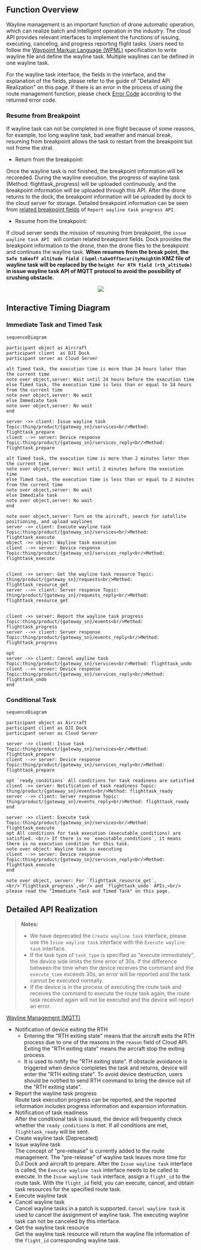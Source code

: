 
## Function Overview

Wayline management is an important function of drone automatic operation, which can realize batch and intelligent operation in the industry. The cloud API provides relevant interfaces to implement the functions of issuing, executing, canceling, and progress reporting flight tasks.
Users need to follow the [Waypoint Markup Language (WPML)](https://developer.dji.com/doc/cloud-api-tutorial/en/api-reference/dji-wpml/overview.html) specification to write wayline file and define the wayline task. Multiple waylines can be defined in one wayline task.

For the wayline task interface, the fields in the interface, and the explanation of the fields, please refer to the guide of "Detailed API Realization" on this page. If there is an error in the process of using the route management function, please check [Error Code](https://developer.dji.com/doc/cloud-api-tutorial/en/error-code.html) according to the returned error code.

### Resume from Breakpoint

If wayline task can not be completed in one flight because of some reasons, for example, too long wayline task, bad weather and manual break, resuming from breakpoint allows the task to restart from the breakpoint but not frome the strat.

* Return from the breakpoint:<br/>

Once the wayline task is not finished, the breakpoint information will be recoreded. During the wayline execution, the progress of wayline task (Method: flighttask_progress) will be uploaded continuously, and the breakpoint information will be uploaded through this API. After the drone returns to the dock, the breakpoint information will be uploaded by dock to the cloud server for storage. Detailed breakpoint information can be seen from [related breakpoint fields](https://developer.dji.com/doc/cloud-api-tutorial/en/api-reference/dock-to-cloud/mqtt/dock/wayline.html) of `Report wayline task progress API`.

* Resume from the breakpoint:<br/>

If cloud server sends the mission of resuming from breakpoint, the `issue wayline task API ` will contain related breakpoint fields. Dock provides the breakpoint information to the drone, then the drone flies to the breakpoint and continues the wayline task. **When resumes from the break point, the `Safe takeoff altitude field (（wpml:takeOffSecurityHeight`in KMZ file of wayline task will be replaced by the `height for RTH field (rth_altitude)` in issue wayline task API of MQTT protocol to  avoid the possibility of crushing obstacle.**

<div>
<div align=center>
<img src="https://terra-1-g.djicdn.com/71a7d383e71a4fb8887a310eb746b47f/cloudapi/v1.5/resume-from-breakpoint-en.png" style="width:auto"/>
</div></div>

## Interactive Timing Diagram

### Immediate Task and Timed Task
```mermaid
sequenceDiagram

participant object as Aircraft
participant client  as DJI Dock
participant server as Cloud Server

alt Timed task, the execution time is more than 24 hours later than the current time
note over object,server: Wait until 24 hours before the execution time
else Timed task, the execution time is less than or equal to 24 hours from the current time
note over object,server: No wait
else Immediate task
note over object,server: No wait
end

server ->> client: Issue wayline task Topic:thing/product/{gateway_sn}/services<br/>Method: flighttask_prepare
client -->> server: Device response Topic:thing/product/{gateway_sn}/services_reply<br/>Method: flighttask_prepare

alt Timed task, the execution time is more than 2 minutes later than the current time
note over object,server: Wait until 2 minutes before the execution time
else Timed task, the execution time is less than or equal to 2 minutes from the current time
note over object,server: No wait
else Immediate task
note over object,server: No wait
end

note over object,server: Turn on the aircraft, search for satellite positioning, and upload waylines
server ->> client: Execute wayline task Topic:thing/product/{gateway_sn}/services<br/>Method: flighttask_execute
object ->> object: Wayline task execution
client -->> server: Device response Topic:thing/product/{gateway_sn}/services_reply<br/>Method: flighttask_execute


client ->> server: Get the wayline task resource Topic: thing/product/{gateway_sn}/requests<br/>Method: flighttask_resource_get
server -->> client: Server response Topic: thing/product/{gateway_sn}/requests_reply<br/>Method: flighttask_resource_get


client ->> server: Report the wayline task progress Topic:thing/product/{gateway_sn}/events<br/>Method: flighttask_progress
server -->> client: Server response Topic:thing/product/{gateway_sn}/events_reply<br/>Method: flighttask_progress

opt
server ->> client: Cancel wayline task Topic:thing/product/{gateway_sn}/services<br/>Method: flighttask_undo
client -->> server: Device response Topic:thing/product/{gateway_sn}/services_reply<br/>Method: flighttask_undo
end
```

### Conditional Task
```mermaid
sequenceDiagram

participant object as Aircraft
participant client as DJI Dock
participant server as Cloud Server

server ->> client: Issue task Topic:thing/product/{gateway_sn}/services<br/>Method: flighttask_prepare
client -->> server: Device response Topic:thing/product/{gateway_sn}/services_reply<br/>Method: flighttask_prepare

opt `ready_conditions` All conditions for task readiness are satisfied
client ->> server: Notification of task readiness Topic: thing/product/{gateway_sn}/events<br/>Method: flighttask_ready
server -->> client: Server response Topic: thing/product/{gateway_sn}/events_reply<br/>Method: flighttask_ready
end

server ->> client: Execute task Topic:thing/product/{gateway_sn}/services<br/>Method: flighttask_execute
opt All conditions for task execution (executable_conditions) are satisfied. <br/> If there is no `executable_conditions`, it means there is no execution condition for this task.
note over object: Wayline task is executing
client -->> server: Device response Topic:thing/product/{gateway_sn}/services_reply<br/>Method: flighttask_execute
end

note over object, server: For `flighttask_resource_get`,<br/>`flighttask_progress`,<br/> and `flighttask_undo` APIs,<br/> please read the "Immediate Task and Timed Task" on this page.

```

## Detailed API Realization

> **Notes:**
>
> * We have deprecated the `Create wayline task` interface, please use the `Issue wayline task` interface with the `Execute wayline task` interface.
> * If the task type of `task_type` is specified as "execute immediately", the device side limits the time error of 30s. If the difference between the time when the device receives the command and the `execute_time` exceeds 30s, an error will be reported and the task cannot be executed normally.
> * If the device is in the process of executing the route task and receives the command to execute the route task again, the route task received again will not be executed and the device will report an error.

[Wayline Management (MQTT)](https://developer.dji.com/doc/cloud-api-tutorial/en/api-reference/dock-to-cloud/mqtt/dock/wayline.html)

* Notification of device exiting the RTH
  * Entering the "RTH exiting state" means that the aircraft exits the RTH process due to one of the reasons in the `reason` field of Cloud API. Exiting the "RTH exiting state" means the aircraft stop the exiting process.
  * It is used to notify the "RTH exiting state". If obstacle avoidance is triggered when device completes the task and returns, device will enter the "RTH exiting state". To avoid device destruction, users should be notified to send RTH command to bring the device out of the "RTH exiting state".
* Report the wayline task progress<br/>
  Route task execution progress can be reported, and the reported information includes progress information and expansion information.
* Notification of task readiness<br/>
  After the conditional task is issued, the device will frequently check whether the `ready_conditions` is met. If all conditions are met, `flighttask_ready` will be sent.
* Create wayline task (Deprecated)
* Issue wayline task<br/>
  The concept of "pre-release" is currently added to the route management. The "pre-release" of wayline task leaves more time for DJI Dock and aircraft to prepare. After the `Issue wayline task` interface is called, the `Execute wayline task` interface needs to be called to execute. In the `Issue wayline task` interface, assign a `flight_id` to the route task. With the `flight_id` field, you can execute, cancel, and obtain task resources for the specified route task.
* Execute wayline task
* Cancel wayline task<br/>
  Cancel wayline tasks in a patch is supported. `Cancel wayline task` is used to cancel the assignment of wayline task. The executing wayline task can not be canceled by this interface.
* Get the wayline task resource<br/>
  Get the wayline task resource will return the wayline file information of the `flight_id` corresponding wayline task.
